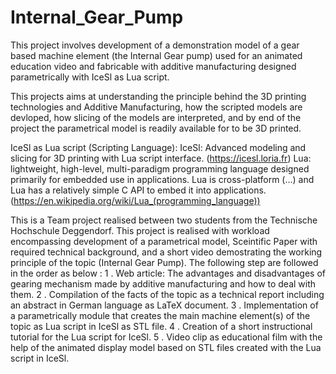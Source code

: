 # Internal_Gear_Pump
This project involves development of a demonstration model of a gear based machine element (the Internal Gear pump) used for an animated education video and fabricable with additive manufacturing designed parametrically with IceSl as Lua script.

This projects aims at understanding the principle behind the 3D printing technologies and Additive Manufacturing, how the scripted models are devloped, how slicing of the models are interpreted, and by end of the project the parametrical model is readily available for to be 3D printed.  

IceSl as Lua script (Scripting Language):
IceSl: Advanced modeling and slicing for 3D printing with Lua script interface. (https://icesl.loria.fr)
Lua: lightweight, high-level, multi-paradigm programming language designed primarily for embedded use in applications. Lua is cross-platform (…) and Lua has a relatively simple C API to embed it into applications. (https://en.wikipedia.org/wiki/Lua_(programming_language))

This is a Team project realised between two students from the Technische Hochschule Deggendorf. This project is realised with workload encompassing development of a parametrical model, Sceintific Paper with required technical background, and a short video demostrating the working principle of the topic (Internal Gear Pump). 
The following step are followed in the order as below :
1 . Web article: The advantages and disadvantages of gearing mechanism made by additive manufacturing and how to deal with them.
2 . Compilation of the facts of the topic as a technical report including an abstract in German language as LaTeX document.
3 . Implementation of a parametrically module that creates the main machine element(s) of the topic as Lua script in IceSl as STL file.
4 .  Creation of a short instructional tutorial for the Lua script for IceSl.
5 .  Video clip as educational film with the help of the animated display model based on STL files created with the Lua script in IceSl.
